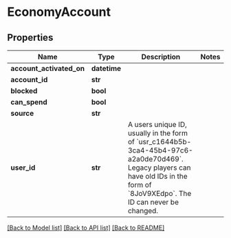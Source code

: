 # EconomyAccount


## Properties
Name | Type | Description | Notes
------------ | ------------- | ------------- | -------------
**account_activated_on** | **datetime** |  | 
**account_id** | **str** |  | 
**blocked** | **bool** |  | 
**can_spend** | **bool** |  | 
**source** | **str** |  | 
**user_id** | **str** | A users unique ID, usually in the form of &#x60;usr_c1644b5b-3ca4-45b4-97c6-a2a0de70d469&#x60;. Legacy players can have old IDs in the form of &#x60;8JoV9XEdpo&#x60;. The ID can never be changed. | 

[[Back to Model list]](../README.md#documentation-for-models) [[Back to API list]](../README.md#documentation-for-api-endpoints) [[Back to README]](../README.md)


